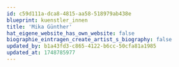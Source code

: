 ```yaml
---
id: c59d111a-dca8-4815-aa58-518979ab438e
blueprint: kuenstler_innen
title: 'Mika Günther'
hat_eigene_website_has_own_website: false
biographie_eintragen_create_artist_s_biography: false
updated_by: b1a43fd3-c865-4122-b6cc-50cfa81a1985
updated_at: 1748785977
---
```


